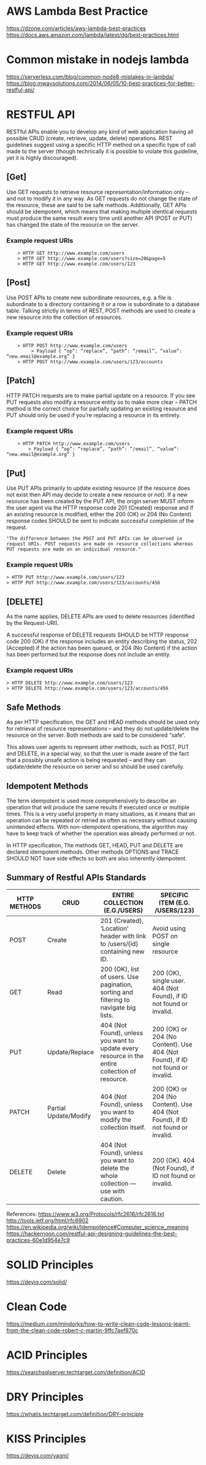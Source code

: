 # AWS Lambda Best Practice
https://dzone.com/articles/aws-lambda-best-practices
https://docs.aws.amazon.com/lambda/latest/dg/best-practices.html

# Common mistake in nodejs lambda
https://serverless.com/blog/common-node8-mistakes-in-lambda/
https://blog.mwaysolutions.com/2014/06/05/10-best-practices-for-better-restful-api/

# RESTFUL API
RESTful APIs enable you to develop any kind of web application having all possible CRUD (create, retrieve, update, delete) operations. REST guidelines suggest using a specific HTTP method on a specific type of call made to the server (though technically it is possible to violate this guideline, yet it is highly discouraged).

## [Get]
Use GET requests to retrieve resource representation/information only – and not to modify it in any way. As GET requests do not change the state of the resource, these are said to be safe methods. Additionally, GET APIs should be idempotent, which means that making multiple identical requests must produce the same result every time until another API (POST or PUT) has changed the state of the resource on the server.

### Example request URIs
        > HTTP GET http://www.example.com/users
        > HTTP GET http://www.example.com/users?size=20&page=5
        > HTTP GET http://www.example.com/users/123

## [Post]
Use POST APIs to create new subordinate resources, e.g. a file is subordinate to a directory containing it or a row is subordinate to a database table. Talking strictly in terms of REST, POST methods are used to create a new resource into the collection of resources.

### Example request URIs
        > HTTP POST http://www.example.com/users
             > Payload { “op”: “replace”, “path”: “/email”, “value”: “new.email@example.org” }
        > HTTP POST http://www.example.com/users/123/accounts

## [Patch]
HTTP PATCH requests are to make partial update on a resource. If you see PUT requests also modify a resource entity so to make more clear – PATCH method is the correct choice for partially updating an existing resource and PUT should only be used if you’re replacing a resource in its entirety.

### Example request URIs
        > HTTP PATCH http://www.example.com/users
            > Payload { “op”: “replace”, “path”: “/email”, “value”: “new.email@example.org” }


## [Put]
Use PUT APIs primarily to update existing resource (if the resource does not exist then API may decide to create a new resource or not). If a new resource has been created by the PUT API, the origin server MUST inform the user agent via the HTTP response code 201 (Created) response and if an existing resource is modified, either the 200 (OK) or 204 (No Content) response codes SHOULD be sent to indicate successful completion of the request.

    "The difference between the POST and PUT APIs can be observed in request URIs. POST requests are made on resource collections whereas PUT requests are made on an individual resource."

### Example request URIs
    > HTTP PUT http://www.example.com/users/123
    > HTTP PUT http://www.example.com/users/123/accounts/456

## [DELETE]
As the name applies, DELETE APIs are used to delete resources (identified by the Request-URI).

A successful response of DELETE requests SHOULD be HTTP response code 200 (OK) if the response includes an entity describing the status, 202 (Accepted) if the action has been queued, or 204 (No Content) if the action has been performed but the response does not include an entity.

### Example request URIs
    > HTTP DELETE http://www.example.com/users/123
    > HTTP DELETE http://www.example.com/users/123/accounts/456
    
## Safe Methods
As per HTTP specification, the GET and HEAD methods should be used only for retrieval of resource representations – and they do not update/delete the resource on the server. Both methods are said to be considered “safe“.

This allows user agents to represent other methods, such as POST, PUT and DELETE, in a special way, so that the user is made aware of the fact that a possibly unsafe action is being requested – and they can update/delete the resource on server and so should be used carefully.

## Idempotent Methods
The term idempotent is used more comprehensively to describe an operation that will produce the same results if executed once or multiple times. This is a very useful property in many situations, as it means that an operation can be repeated or retried as often as necessary without causing unintended effects. With non-idempotent operations, the algorithm may have to keep track of whether the operation was already performed or not.

In HTTP specification, The methods GET, HEAD, PUT and DELETE are declared idempotent methods. Other methods OPTIONS and TRACE SHOULD NOT have side effects so both are also inherently idempotent.


## Summary of Restful APIs Standards

| **HTTP METHODS** | **CRUD** | **ENTIRE COLLECTION (E.G./USERS)** | SPECIFIC ITEM (E.G. /USERS/123) |
---|---|---|---|
|POST | Create | 201 (Created), ‘Location’ header with link to /users/{id} containing new ID. | Avoid using POST on single resource|
| GET | Read | 200 (OK), list of users. Use pagination, sorting and filtering to navigate big lists. | 200 (OK), single user. 404 (Not Found), if ID not found or invalid. |
| PUT | Update/Replace | 404 (Not Found), unless you want to update every resource in the entire collection of resource. | 200 (OK) or 204 (No Content). Use 404 (Not Found), if ID not found or invalid. |
| PATCH |  	Partial Update/Modify | 404 (Not Found), unless you want to modify the collection itself. | 200 (OK) or 204 (No Content). Use 404 (Not Found), if ID not found or invalid. |
| DELETE | Delete | 404 (Not Found), unless you want to delete the whole collection — use with caution. | 200 (OK). 404 (Not Found), if ID not found or invalid. |

References:
https://www.w3.org/Protocols/rfc2616/rfc2616.txt
http://tools.ietf.org/html/rfc6902
https://en.wikipedia.org/wiki/Idempotence#Computer_science_meaning
https://hackernoon.com/restful-api-designing-guidelines-the-best-practices-60e1d954e7c9

# SOLID Principles
https://deviq.com/solid/

# Clean Code
https://medium.com/mindorks/how-to-write-clean-code-lessons-learnt-from-the-clean-code-robert-c-martin-9ffc7aef870c

# ACID Principles
https://searchsqlserver.techtarget.com/definition/ACID

# DRY Principles
https://whatis.techtarget.com/definition/DRY-principle

# KISS Principles
https://deviq.com/yagni/

